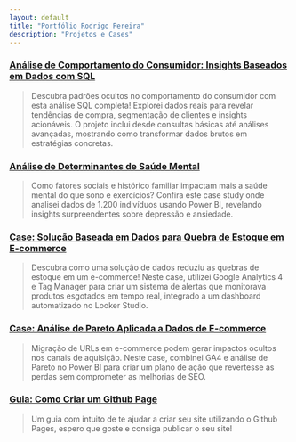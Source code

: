 ```yaml
---
layout: default
title: "Portfólio Rodrigo Pereira"
description: "Projetos e Cases"
---
```


### [Análise de Comportamento do Consumidor: Insights Baseados em Dados com SQL](./analise-comportamento-consumidor-sql)

> Descubra padrões ocultos no comportamento do consumidor com esta análise SQL completa! Explorei dados reais para revelar tendências de compra, segmentação de clientes e insights acionáveis. O projeto inclui desde consultas básicas até análises avançadas, mostrando como transformar dados brutos em estratégias concretas.
>
>



### [Análise de Determinantes de Saúde Mental](./analise-saude-mental.html)

> Como fatores sociais e histórico familiar impactam mais a saúde mental do que sono e exercícios? Confira este case study onde analisei dados de 1.200 indivíduos usando Power BI, revelando insights surpreendentes sobre depressão e ansiedade.
>
>


### [Case: Solução Baseada em Dados para Quebra de Estoque em E-commerce](./case-quebra-estoque)

> Descubra como uma solução de dados reduziu as quebras de estoque em um e-commerce! Neste case, utilizei Google Analytics 4 e Tag Manager para criar um sistema de alertas que monitorava produtos esgotados em tempo real, integrado a um dashboard automatizado no Looker Studio.
>
>

 
### [Case: Análise de Pareto Aplicada a Dados de E-commerce](./case-analise-pareto)

> Migração de URLs em e-commerce podem gerar impactos ocultos nos canais de aquisição. Neste case, combinei GA4 e análise de Pareto no Power BI para criar um plano de ação que revertesse as perdas sem comprometer as melhorias de SEO.
>
>

### [Guia: Como Criar um Github Page](./guia-gitpage)

> Um guia com intuito de te ajudar a criar seu site utilizando o Github Pages, espero que goste e consiga publicar o seu site! 


